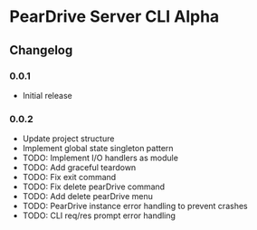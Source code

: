 # PearDrive Server CLI Alpha

## Changelog

### 0.0.1

- Initial release

### 0.0.2

- Update project structure
- Implement global state singleton pattern
- TODO: Implement I/O handlers as module
- TODO: Add graceful teardown
- TODO: Fix exit command
- TODO: Fix delete pearDrive command
- TODO: Add delete pearDrive menu
- TODO: PearDrive instance error handling to prevent crashes
- TODO: CLI req/res prompt error handling
